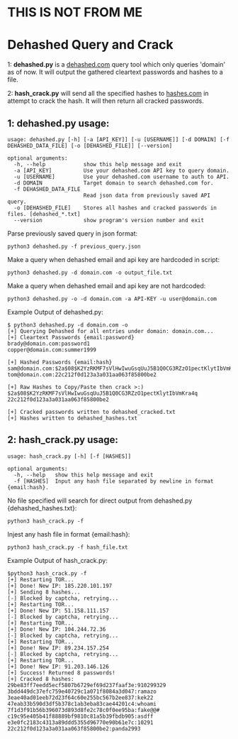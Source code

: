 # THIS IS NOT FROM ME 

# Dehashed Query and Crack
1: <b>dehashed.py</b> is a  <a href="https://dehashed.com">dehashed.com</a> query tool which only queries 'domain' as of now. It will output the gathered cleartext passwords and hashes to a file.

2: <b>hash_crack.py</b> will send all the specified hashes to <a href="https://hashes.com">hashes.com</a> in attempt to crack the hash. It will then return all cracked passwords.

## 1: dehashed.py usage:
```
usage: dehashed.py [-h] [-a [API_KEY]] [-u [USERNAME]] [-d DOMAIN] [-f DEHASHED_DATA_FILE] [-o [DEHASHED_FILE]] [--version]

optional arguments:
  -h, --help            show this help message and exit
  -a [API_KEY]          Use your dehashed.com API key to query domain.
  -u [USERNAME]         Use your dehashed.com username to auth to API.
  -d DOMAIN             Target domain to search dehashed.com for.
  -f DEHASHED_DATA_FILE
                        Read json data from previously saved API query.
  -o [DEHASHED_FILE]    Stores all hashes and cracked passwords in files. [dehashed_*.txt]
  --version             show program's version number and exit
```
   Parse previously saved query in json format:
   
    python3 dehashed.py -f previous_query.json
    
   Make a query when dehashed email and api key are hardcoded in script:
   
    python3 dehashed.py -d domain.com -o output_file.txt
    
   Make a query when dehashed email and api key are not hardcoded:
   
    python3 dehashed.py -o -d domain.com -a API-KEY -u user@domain.com

   Example Output of dehashed.py:
   
    $ python3 dehashed.py -d domain.com -o
    [+] Querying Dehashed for all entries under domain: domain.com...
    [+] Cleartext Passwords {email:password}
    brady@domain.com:password1
    copper@domain.com:summer1999

    [+] Hashed Passwords {email:hash}
    sam@domain.com:$2a$08$K2YzRKMF7sVlHwIwuGsqUuJ5B1Q0CG3RZzO1pectKlytIbVmKra4q
    tom@domain.com:22c212f0d123a3a031aa063f85800be2

    [+] Raw Hashes to Copy/Paste then crack >:)
    $2a$08$K2YzRKMF7sVlHwIwuGsqUuJ5B1Q0CG3RZzO1pectKlytIbVmKra4q
    22c212f0d123a3a031aa063f85800be2

    [+] Cracked passwords written to dehashed_cracked.txt
    [+] Hashes written to dehashed_hashes.txt

## 2: hash_crack.py usage:
```
usage: hash_crack.py [-h] [-f [HASHES]]

optional arguments:
  -h, --help   show this help message and exit
  -f [HASHES]  Input any hash file separated by newline in format {email:hash}.
```
   No file specified will search for direct output from dehashed.py {dehashed_hashes.txt}:

    python3 hash_crack.py -f
   Injest any hash file in format {email:hash}:

    python3 hash_crack.py -f hash_file.txt
    
   Example Output of hash_crack.py:
   
    $python3 hash_crack.py -f
    [+] Restarting TOR...
    [+] Done! New IP: 185.220.101.197
    [+] Sending 8 hashes...
    [-] Blocked by captcha, retrying...
    [+] Restarting TOR...
    [+] Done! New IP: 51.158.111.157
    [-] Blocked by captcha, retrying...
    [+] Restarting TOR...
    [+] Done! New IP: 104.244.72.36
    [-] Blocked by captcha, retrying...
    [+] Restarting TOR...
    [+] Done! New IP: 89.234.157.254
    [-] Blocked by captcha, retrying...
    [+] Restarting TOR...
    [+] Done! New IP: 91.203.146.126
    [+] Success! Returned 8 passwords!
    [+] Cracked 8 hashes:
    29be83ff7eedd5ecf5807b6729ef69d237faaf3e:910299329
    3bdd449dc37efc759e40729c1a071f8084a3d047:ramazo
    3eae40ad01eeb72d23f64c60e255bc567b2ee837:kek22
    47eab33b590d3df5b378c1ab3eba83cae44201c4:whoami
    7f1d3f91b56b396073d893d8fe2c78c0f0ee95ba:fake@@#
    c19c95e405b41f88889bf9810c81a5b39fbdb905:asdff
    e3e0fc2183c4313a89ddd5355d96770e90b61e7c:10291
    22c212f0d123a3a031aa063f85800be2:panda2993
